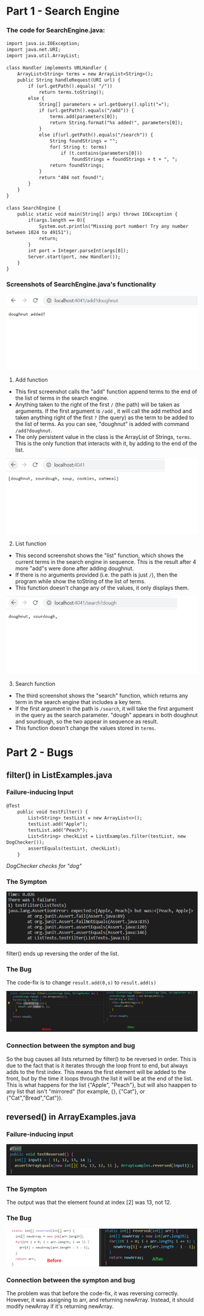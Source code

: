 #  Part 1 - Search Engine

### The code for SearchEngine.java: 
```
import java.io.IOException;
import java.net.URI;
import java.util.ArrayList;

class Handler implements URLHandler {
    ArrayList<String> terms = new ArrayList<String>();
    public String handleRequest(URI url) {
        if (url.getPath().equals( "/")) 
            return terms.toString();
        else {
            String[] parameters = url.getQuery().split("=");
            if (url.getPath().equals("/add")) {
                terms.add(parameters[0]);
                return String.format("%s added!", parameters[0]);
            }
            else if(url.getPath().equals("/search")) {
                String foundStrings = "";
                for( String t: terms)
                    if (t.contains(parameters[0]))
                        foundStrings = foundStrings + t + ", ";
                return foundStrings;
            }
            return "404 not found!";
        }
    }
}

class SearchEngine {
    public static void main(String[] args) throws IOException {
        if(args.length == 0){
            System.out.println("Missing port number! Try any number between 1024 to 49151");
            return;
        }
        int port = Integer.parseInt(args[0]);
        Server.start(port, new Handler());
    }
}
```
### Screenshots of SearchEngine.java's functionality
![image](ss1adddonut.png)

1) Add function
* This first screenshot calls the "add" function append terms to the end of the list of terms in the search engine.
* Anything taken to the right of the first `/` (the path) will be taken as arguments. If the first argument is `/add` , it will call the add method and taken anything right of the first `?` (the query) as the term to be added to the list of terms. As you can see, "doughnut" is added with command `/add?doughnut`.
* The only persistent value in the class is the ArrayList of Strings, `terms`. This is the only function that interacts with it, by adding to the end of the list.

![image](ss2noargs.png)

2) List function
* This second screenshot shows the "list" function, which shows the current terms in the search engine in sequence. This is the result after 4 more "add"s were done after adding doughnut.
* If there is no arguments provided (i.e. the path is just `/`), then the program while show the toString of the list of terms.
* This function doesn't change any of the values, it only displays them.

![image](ss3searchdough.png)

3) Search function
* The third screenshot shows the "search" function, which returns any term in the search engine that includes a key term.
* If the first argument in the path is `/search`, it will take the first argument in the query as the search parameter. "dough" appears in both doughnut and sourdough, so the two appear in sequence as result.
* This function doesn't change the values stored in `terms`.

# Part 2 - Bugs
## filter() in ListExamples.java
### Failure-inducing Input
```
@Test
    public void testFilter() {
        List<String> testList = new ArrayList<>();
        testList.add("Apple");
        testList.add("Peach");
        List<String> checkList = ListExamples.filter(testList, new DogChecker());
        assertEquals(testList, checkList);
    }
```
*DogChecker checks for "dog"*

### The Sympton

![image](ss4filtererror.png)

filter() ends up reversing the order of the list.

### The Bug

The code-fix is to change `result.add(0,s)` to `result.add(s)`

![image](ss5filterfix.png)

### Connection between the sympton and bug

So the bug causes all lists returned by filter() to be reversed in order. This is due to the fact that is it iterates through the loop front to end, but always adds to the first index. This means the first element will be added to the front, but by the time it loops through the list it will be at the end of the list. This is what happens for the list {"Apple", "Peach"}, but will also haappen to any list that isn't "mirrored" (for example, {}, {"Cat"}, or {"Cat","Bread","Cat"}).

## reversed() in ArrayExamples.java

### Failure-inducing input

![image](ss7arraytest.png)

### The Sympton

The output was that the element found at index [2] was 13, not 12.

### The Bug

![image](ss6arrayfix.png)

### Connection between the sympton and bug

The problem was that before the code-fix, it was reversing correctly. However, it was assigning to arr, and returning newArray. Instead, it should modify newArray if it's returning newArray.
